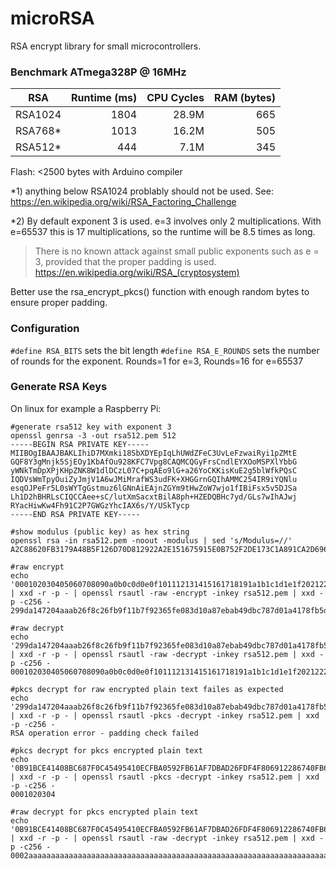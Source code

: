 # microRSA
RSA encrypt library for small microcontrollers.

### Benchmark ATmega328P @ 16MHz

|RSA|Runtime (ms)|CPU Cycles|RAM (bytes)|
|---|--:|--:|--:|
|RSA1024|1804|28.9M|665|
|RSA768*|1013|16.2M|505|
|RSA512*|444|7.1M|345|
 
Flash: <2500 bytes with Arduino compiler 

*1) anything below RSA1024 problably should not be used. See: https://en.wikipedia.org/wiki/RSA_Factoring_Challenge

*2) By default exponent 3 is used. e=3 involves only 2 multiplications. With e=65537 this is 17 multiplications, so the runtime will be 8.5 times as long.

>There is no known attack against small public exponents such as e = 3, provided that the proper padding is used.
>https://en.wikipedia.org/wiki/RSA_(cryptosystem)

Better use the rsa_encrypt_pkcs() function with enough random bytes to ensure proper padding.

### Configuration
```#define RSA_BITS``` sets the bit length
```#define RSA_E_ROUNDS``` sets the number of rounds for the exponent. Rounds=1 for e=3, Rounds=16 for e=65537

### Generate RSA Keys 
On linux for example a Raspberry Pi:
```
#generate rsa512 key with exponent 3
openssl genrsa -3 -out rsa512.pem 512
-----BEGIN RSA PRIVATE KEY-----
MIIBOgIBAAJBAKLIhiD7MXmki18SbXDYEpIqLhUWdZFeC3UvLeFzwaiRyi1pZMtE
GQF8Y3gMnjk5SjEOy1KbAfOu928KFC7Vpg8CAQMCQGyFrsCndlEYXOoMSPXlYbbG
yWNkTmDpXPjKHpZNK8W1dlDCzL07C+pqAEo9lG+a26YoCKKisKuE2g5blWfkPQsC
IQDVsWmTpyOuiZyJmjV1A6wJMiMrafWS3udFK+XHGGrnGQIhAMMC254IR9iYQNlu
esqOJPeFr5L0sWYTgGstmuz6lGNnAiEAjnZGYm9tHwZoW7wjo1fIBiFsx5v5DJSa
Lh1D2hBHRLsCIQCCAee+sC/lutXmSacxtBilA8ph+HZEDQBHc7yd/GLs7wIhAJwj
RYacHiwKw4Fh91C2P7GWGzYhcIAX6s/Y/USkTycp
-----END RSA PRIVATE KEY-----

#show modulus (public key) as hex string
openssl rsa -in rsa512.pem -noout -modulus | sed 's/Modulus=//'
A2C88620FB3179A48B5F126D70D812922A2E151675915E0B752F2DE173C1A891CA2D6964CB4419017C63780C9E39394A310ECB529B01F3AEF76F0A142ED5A60F

#raw encrypt
echo '000102030405060708090a0b0c0d0e0f101112131415161718191a1b1c1d1e1f202122232425262728292a2b2c2d2e2f303132333435363738393a3b3c3d3e3f' | xxd -r -p - | openssl rsautl -raw -encrypt -inkey rsa512.pem | xxd -p -c256 -
299da147204aaab26f8c26fb9f11b7f92365fe083d10a87ebab49dbc787d01a4178fb5d8c07d6732ca3258e739222d7ad1473ad7b6fc14f929a6737d1856d29f

#raw decrypt
echo '299da147204aaab26f8c26fb9f11b7f92365fe083d10a87ebab49dbc787d01a4178fb5d8c07d6732ca3258e739222d7ad1473ad7b6fc14f929a6737d1856d29f' | xxd -r -p - | openssl rsautl -raw -decrypt -inkey rsa512.pem | xxd -p -c256 -
000102030405060708090a0b0c0d0e0f101112131415161718191a1b1c1d1e1f202122232425262728292a2b2c2d2e2f303132333435363738393a3b3c3d3e3f

#pkcs decrypt for raw encrypted plain text failes as expected
echo '299da147204aaab26f8c26fb9f11b7f92365fe083d10a87ebab49dbc787d01a4178fb5d8c07d6732ca3258e739222d7ad1473ad7b6fc14f929a6737d1856d29f' | xxd -r -p - | openssl rsautl -pkcs -decrypt -inkey rsa512.pem | xxd -p -c256 -
RSA operation error - padding check failed

#pkcs decrypt for pkcs encrypted plain text
echo '0B91BCE41408BC687F0C45495410ECFBA0592FB61AF7DBAD26FDF4F806912286740FB64161266F3697473F8BC8E4D9FAC1F37D7F4251956ECB4CA909B492583B' | xxd -r -p - | openssl rsautl -pkcs -decrypt -inkey rsa512.pem | xxd -p -c256 -
0001020304

#raw decrypt for pkcs encrypted plain text
echo '0B91BCE41408BC687F0C45495410ECFBA0592FB61AF7DBAD26FDF4F806912286740FB64161266F3697473F8BC8E4D9FAC1F37D7F4251956ECB4CA909B492583B' | xxd -r -p - | openssl rsautl -raw -decrypt -inkey rsa512.pem | xxd -p -c256 -
0002aaaaaaaaaaaaaaaaaaaaaaaaaaaaaaaaaaaaaaaaaaaaaaaaaaaaaaaaaaaaaaaaaaaaaaaaaaaaaaaaaaaaaaaaaaaaaaaaaaaaaaaaaaaaaaaa000001020304
```
